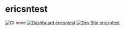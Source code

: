 # ericsntest

![CI none](https://img.shields.io/badge/ci-none-orange.svg)
[![Dashboard ericsntest](https://img.shields.io/badge/dashboard-ericsntest-yellow.svg)](https://dashboard.pantheon.io/sites/acbc6ce4-8d23-4c97-8df8-63be60ba9ed4#dev/code)
[![Dev Site ericsntest](https://img.shields.io/badge/site-ericsntest-blue.svg)](http://dev-ericsntest.pantheonsite.io/)